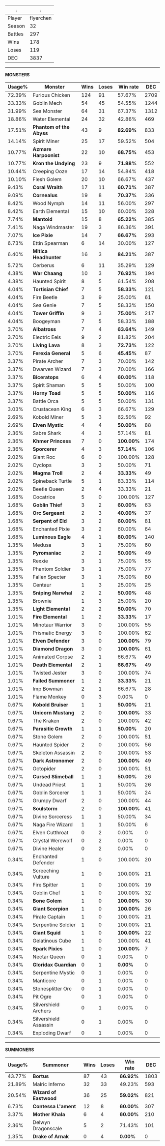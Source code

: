 .|.
|-|-
Player|flyerchen
Season|32
Battles|297
Wins|178
Loses|119
DEC|3837

---
**MONSTERS**

Usage%|Monster|Wins|Loses|Win rate|DEC|
-|-|-|-|-|-|
72.39%|Furious Chicken|124|91|57.67%|2709|
33.33%|Goblin Mech|54|45|54.55%|1244|
31.99%|Sea Monster|64|31|67.37%|1312|
18.86%|Water Elemental|24|32|42.86%|469|
17.51%|**Phantom of the Abyss**|43|9|**82.69%**|833|
14.14%|Spirit Miner|25|17|59.52%|504|
10.77%|**Azmare Harpoonist**|22|10|**68.75%**|453|
10.77%|**Kron the Undying**|23|9|**71.88%**|552|
10.44%|Creeping Ooze|17|14|54.84%|418|
10.10%|Flesh Golem|20|10|66.67%|437|
9.43%|**Coral Wraith**|17|11|**60.71%**|387|
9.09%|**Cornealus**|19|8|**70.37%**|336|
8.42%|Wood Nymph|14|11|56.00%|297|
8.42%|Earth Elemental|15|10|60.00%|328|
7.74%|**Mantoid**|15|8|**65.22%**|385|
7.41%|Naga Windmaster|19|3|86.36%|391|
7.07%|**Ice Pixie**|14|7|**66.67%**|293|
6.73%|Ettin Spearman|6|14|30.00%|127|
6.40%|**Mitica Headhunter**|16|3|**84.21%**|387|
5.72%|Cerberus|6|11|35.29%|129|
4.38%|**War Chaang**|10|3|**76.92%**|194|
4.38%|Haunted Spirit|8|5|61.54%|208|
4.04%|**Tortisian Chief**|7|5|**58.33%**|121|
4.04%|Fire Beetle|3|9|25.00%|61|
4.04%|Sea Genie|7|5|58.33%|150|
4.04%|**Tower Griffin**|9|3|**75.00%**|217|
4.04%|Boogeyman|7|5|58.33%|188|
3.70%|**Albatross**|7|4|**63.64%**|149|
3.70%|Electric Eels|9|2|81.82%|204|
3.70%|**Living Lava**|8|3|**72.73%**|122|
3.70%|**Ferexia General**|5|6|**45.45%**|87|
3.37%|Pirate Archer|7|3|70.00%|142|
3.37%|Dwarven Wizard|7|3|70.00%|166|
3.37%|**Biceratops**|6|4|**60.00%**|118|
3.37%|Spirit Shaman|5|5|50.00%|100|
3.37%|**Horny Toad**|5|5|**50.00%**|116|
3.37%|Battle Orca|5|5|50.00%|131|
3.03%|Crustacean King|6|3|66.67%|129|
2.69%|Kobold Miner|5|3|62.50%|92|
2.69%|**Elven Mystic**|4|4|**50.00%**|88|
2.36%|Sabre Shark|4|3|57.14%|81|
2.36%|**Khmer Princess**|7|0|**100.00%**|174|
2.36%|**Sporcerer**|4|3|**57.14%**|106|
2.02%|Giant Roc|6|0|100.00%|128|
2.02%|Cyclops|3|3|50.00%|71|
2.02%|**Magma Troll**|2|4|**33.33%**|49|
2.02%|Spineback Turtle|5|1|83.33%|114|
2.02%|Beetle Queen|2|4|33.33%|21|
1.68%|Cocatrice|5|0|100.00%|127|
1.68%|**Goblin Thief**|3|2|**60.00%**|63|
1.68%|**Orc Sergeant**|2|3|**40.00%**|37|
1.68%|**Serpent of Eld**|3|2|**60.00%**|81|
1.68%|Enchanted Pixie|3|2|60.00%|64|
1.68%|**Luminous Eagle**|4|1|**80.00%**|140|
1.35%|Medusa|3|1|75.00%|60|
1.35%|**Pyromaniac**|2|2|**50.00%**|49|
1.35%|Rexxie|3|1|75.00%|55|
1.35%|Phantom Soldier|3|1|75.00%|77|
1.35%|Fallen Specter|3|1|75.00%|80|
1.35%|Centaur|1|3|25.00%|25|
1.35%|**Sniping Narwhal**|2|2|**50.00%**|48|
1.35%|Brownie|1|3|25.00%|20|
1.35%|**Light Elemental**|2|2|**50.00%**|70|
1.01%|**Fire Elemental**|1|2|**33.33%**|17|
1.01%|Minotaur Warrior|3|0|100.00%|55|
1.01%|Prismatic Energy|3|0|100.00%|62|
1.01%|**Elven Defender**|3|0|**100.00%**|79|
1.01%|**Diamond Dragon**|3|0|**100.00%**|61|
1.01%|Animated Corpse|2|1|66.67%|49|
1.01%|**Death Elemental**|2|1|**66.67%**|49|
1.01%|Twisted Jester|3|0|100.00%|74|
1.01%|**Failed Summoner**|1|2|**33.33%**|21|
1.01%|Imp Bowman|2|1|66.67%|28|
1.01%|Flame Monkey|0|3|0.00%|0|
0.67%|**Kobold Bruiser**|1|1|**50.00%**|21|
0.67%|**Unicorn Mustang**|2|0|**100.00%**|33|
0.67%|The Kraken|2|0|100.00%|42|
0.67%|**Parasitic Growth**|1|1|**50.00%**|20|
0.67%|Stone Golem|2|0|100.00%|51|
0.67%|Haunted Spider|2|0|100.00%|56|
0.67%|Skeleton Assassin|2|0|100.00%|53|
0.67%|**Dark Astronomer**|2|0|**100.00%**|49|
0.67%|Octopider|2|0|100.00%|51|
0.67%|**Cursed Slimeball**|1|1|**50.00%**|26|
0.67%|Undead Priest|1|1|50.00%|26|
0.67%|Goblin Sorcerer|1|1|50.00%|24|
0.67%|Grumpy Dwarf|2|0|100.00%|44|
0.67%|**Soulstorm**|2|0|**100.00%**|41|
0.67%|Divine Sorceress|1|1|50.00%|34|
0.67%|Naga Fire Wizard|1|1|50.00%|6|
0.67%|Elven Cutthroat|0|2|0.00%|0|
0.67%|Crystal Werewolf|0|2|0.00%|0|
0.67%|Divine Healer|0|2|0.00%|0|
0.34%|Enchanted Defender|1|0|100.00%|20|
0.34%|Screeching Vulture|1|0|100.00%|21|
0.34%|Fire Spitter|1|0|100.00%|19|
0.34%|Goblin Chef|1|0|100.00%|32|
0.34%|**Bone Golem**|1|0|**100.00%**|30|
0.34%|**Giant Scorpion**|1|0|**100.00%**|26|
0.34%|Pirate Captain|1|0|100.00%|21|
0.34%|Serpentine Soldier|1|0|100.00%|21|
0.34%|**Giant Squid**|1|0|**100.00%**|22|
0.34%|Gelatinous Cube|1|0|100.00%|41|
0.34%|**Spark Pixies**|1|0|**100.00%**|7|
0.34%|Nectar Queen|0|1|0.00%|0|
0.34%|**Gloridax Guardian**|0|1|**0.00%**|0|
0.34%|Serpentine Mystic|0|1|0.00%|0|
0.34%|Manticore|0|1|0.00%|0|
0.34%|Stonesplitter Orc|0|1|0.00%|0|
0.34%|Pit Ogre|0|1|0.00%|0|
0.34%|Silvershield Archers|0|1|0.00%|0|
0.34%|Silvershield Assassin|0|1|0.00%|0|
0.34%|Exploding Dwarf|0|1|0.00%|0|

---
**SUMMONERS**

Usage%|Summoner|Wins|Loses|Win rate|DEC|
-|-|-|-|-|-|
43.77%|**Bortus**|87|43|**66.92%**|1803|
21.89%|Malric Inferno|32|33|49.23%|593|
20.54%|**Wizard of Eastwood**|36|25|**59.02%**|821|
6.73%|**Contessa L'ament**|12|8|**60.00%**|307|
3.37%|**Mother Khala**|6|4|**60.00%**|210|
2.36%|Delwyn Dragonscale|5|2|71.43%|101|
1.35%|**Drake of Arnak**|0|4|**0.00%**|0|
